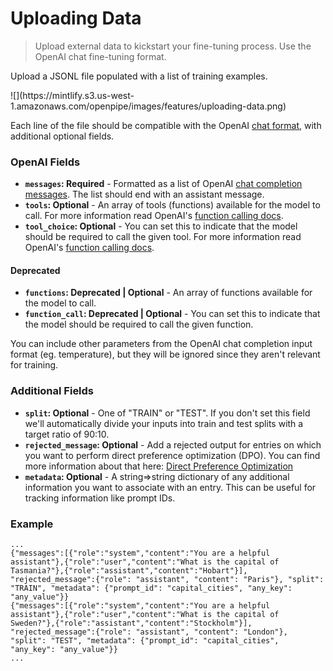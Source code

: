 # Uploading Data

>  Upload external data to kickstart your fine-tuning process. Use the OpenAI chat fine-tuning format.

Upload a JSONL file populated with a list of training examples.

<Frame>![](https://mintlify.s3.us-west-1.amazonaws.com/openpipe/images/features/uploading-data.png)</Frame>

Each line of the file should be compatible with the OpenAI [chat format](https://platform.openai.com/docs/api-reference/chat/object), with additional optional fields.

### OpenAI Fields

* **`messages`: Required** - Formatted as a list of OpenAI [chat completion messages](https://platform.openai.com/docs/guides/gpt/chat-completions-api). The list should end with an assistant message.
* **`tools`: Optional** - An array of tools (functions) available for the model to call. For more information read OpenAI's [function calling docs](https://platform.openai.com/docs/guides/function-calling).
* **`tool_choice`: Optional** - You can set this to indicate that the model should be required to call the given tool. For more information read OpenAI's [function calling docs](https://platform.openai.com/docs/guides/function-calling).

#### Deprecated

* **`functions`: Deprecated | Optional** - An array of functions available for the model to call.
* **`function_call`: Deprecated | Optional** - You can set this to indicate that the model should be required to call the given function.

You can include other parameters from the OpenAI chat completion input format (eg. temperature), but they will be ignored since they aren't relevant for training.

### Additional Fields

* **`split`: Optional** - One of "TRAIN" or "TEST". If you don't set this field we'll automatically divide your inputs into train and test splits with a target ratio of 90:10.
* **`rejected_message`: Optional** - Add a rejected output for entries on which you want to perform direct preference optimization (DPO). You can find more information about that here: [Direct Preference Optimization](/features/dpo/overview)
* **`metadata`: Optional** - A string=>string dictionary of any additional information you want to associate with an entry. This can be useful for tracking information like prompt IDs.

### Example

```jsonl
...
{"messages":[{"role":"system","content":"You are a helpful assistant"},{"role":"user","content":"What is the capital of Tasmania?"},{"role":"assistant","content":"Hobart"}], "rejected_message":{"role": "assistant", "content": "Paris"}, "split": "TRAIN", "metadata": {"prompt_id": "capital_cities", "any_key": "any_value"}}
{"messages":[{"role":"system","content":"You are a helpful assistant"},{"role":"user","content":"What is the capital of Sweden?"},{"role":"assistant","content":"Stockholm"}], "rejected_message":{"role": "assistant", "content": "London"}, "split": "TEST", "metadata": {"prompt_id": "capital_cities", "any_key": "any_value"}}
...
```
